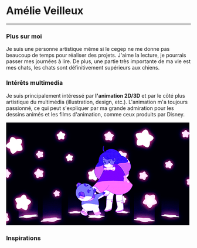# Amélie Veilleux
---------------
### Plus sur moi
Je suis une personne artistique même si le cegep ne me donne pas beaucoup de temps pour réaliser des projets. J'aime la lecture, je pourrais passer mes journées à lire. De plus, une partie très importante de ma vie est mes chats, les chats sont définitivement supérieurs aux chiens. 

### Intérêts multimedia
Je suis principalement intéressé par **l'animation 2D/3D** et par le côté plus artistique du multimédia (illustration, design, etc.). L'animation m'a toujours passionné, ce qui peut s'expliquer par ma grande admiration pour les dessins animés et les films d'animation, comme ceux produits par Disney.

![Image](beeandpuppucatghif.gif)

### Inspirations
